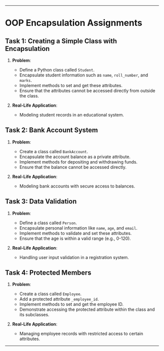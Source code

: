 
---

# OOP Encapsulation Assignments

## Task 1: Creating a Simple Class with Encapsulation

1. **Problem**:
   - Define a Python class called `Student`.
   - Encapsulate student information such as `name`, `roll_number`, and `marks`.
   - Implement methods to set and get these attributes.
   - Ensure that the attributes cannot be accessed directly from outside the class.

2. **Real-Life Application**:
   - Modeling student records in an educational system.

## Task 2: Bank Account System

1. **Problem**:
   - Create a class called `BankAccount`.
   - Encapsulate the account balance as a private attribute.
   - Implement methods for depositing and withdrawing funds.
   - Ensure that the balance cannot be accessed directly.

2. **Real-Life Application**:
   - Modeling bank accounts with secure access to balances.

## Task 3: Data Validation

1. **Problem**:
   - Define a class called `Person`.
   - Encapsulate personal information like `name`, `age`, and `email`.
   - Implement methods to validate and set these attributes.
   - Ensure that the age is within a valid range (e.g., 0-120).

2. **Real-Life Application**:
   - Handling user input validation in a registration system.

## Task 4: Protected Members

1. **Problem**:
   - Create a class called `Employee`.
   - Add a protected attribute `_employee_id`.
   - Implement methods to set and get the employee ID.
   - Demonstrate accessing the protected attribute within the class and its subclasses.

2. **Real-Life Application**:
   - Managing employee records with restricted access to certain attributes.

---
